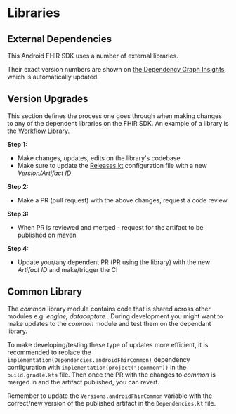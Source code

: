 # Libraries

## External Dependencies

This Android FHIR SDK uses a number of external libraries.

Their exact version numbers are shown on [the Dependency Graph Insights](https://github.com/google/android-fhir/network/dependencies), which is automatically updated.

## Version Upgrades

This section defines the process one goes through when making changes to any of the dependent libraries on the FHIR SDK. An example of a library is the [Workflow Library](../use/WFL/index.md).

**Step 1:**

* Make changes, updates, edits on the library's codebase.
* Make sure to update the [Releases.kt](https://github.com/google/android-fhir/blob/master/buildSrc/src/main/kotlin/Releases.kt) configuration file with a new _Version/Artifact ID_

**Step 2:**

* Make a PR (pull request) with the above changes, request a code review

**Step 3:**

* When PR is reviewed and merged - request for the artifact to be published on maven

**Step 4:**

* Update your/any dependent PR (PR using the library) with the new _Artifact ID_ and make/trigger the CI

## Common Library

The _common_ library module contains code that is shared across other modules e.g. _engine, datacapture_ . During development you might want to make updates to the _common_ module and test them on the dependant library.

To make developing/testing these type of updates more efficient, it is recommended to replace the `implementation(Dependencies.androidFhirCommon)` dependency configuration with `implementation(project(":common"))` in the `build.gradle.kts` file. Then once the PR with the changes to _common_ is merged in and the artifact published, you can revert.

Remember to update the `Versions.androidFhirCommon` variable with the correct/new version of the published artifact in the `Dependencies.kt` file.
